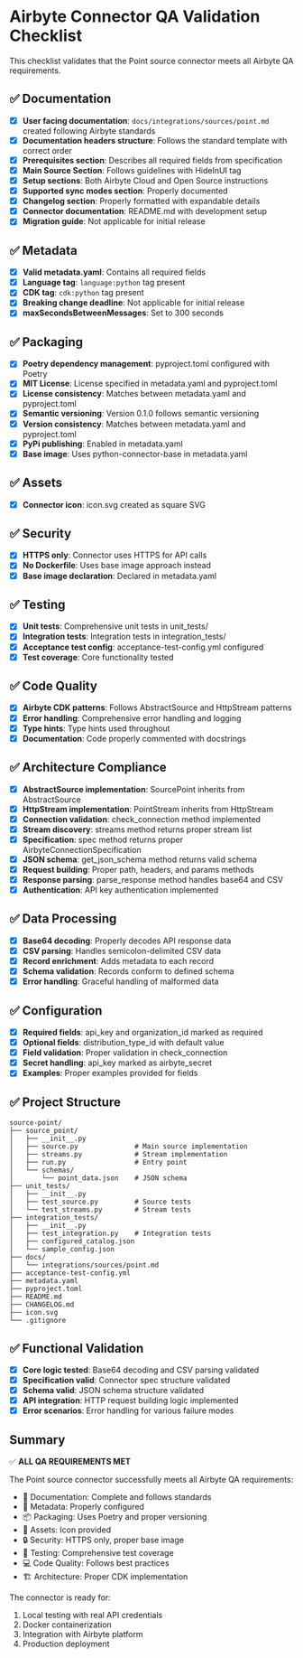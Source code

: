 # Airbyte Connector QA Validation Checklist

This checklist validates that the Point source connector meets all Airbyte QA requirements.

## ✅ Documentation

- [x] **User facing documentation**: `docs/integrations/sources/point.md` created following Airbyte standards
- [x] **Documentation headers structure**: Follows the standard template with correct order
- [x] **Prerequisites section**: Describes all required fields from specification
- [x] **Main Source Section**: Follows guidelines with HideInUI tag
- [x] **Setup sections**: Both Airbyte Cloud and Open Source instructions
- [x] **Supported sync modes section**: Properly documented
- [x] **Changelog section**: Properly formatted with expandable details
- [x] **Connector documentation**: README.md with development setup
- [x] **Migration guide**: Not applicable for initial release

## ✅ Metadata

- [x] **Valid metadata.yaml**: Contains all required fields
- [x] **Language tag**: `language:python` tag present
- [x] **CDK tag**: `cdk:python` tag present
- [x] **Breaking change deadline**: Not applicable for initial release
- [x] **maxSecondsBetweenMessages**: Set to 300 seconds

## ✅ Packaging

- [x] **Poetry dependency management**: pyproject.toml configured with Poetry
- [x] **MIT License**: License specified in metadata.yaml and pyproject.toml
- [x] **License consistency**: Matches between metadata.yaml and pyproject.toml
- [x] **Semantic versioning**: Version 0.1.0 follows semantic versioning
- [x] **Version consistency**: Matches between metadata.yaml and pyproject.toml
- [x] **PyPi publishing**: Enabled in metadata.yaml
- [x] **Base image**: Uses python-connector-base in metadata.yaml

## ✅ Assets

- [x] **Connector icon**: icon.svg created as square SVG

## ✅ Security

- [x] **HTTPS only**: Connector uses HTTPS for API calls
- [x] **No Dockerfile**: Uses base image approach instead
- [x] **Base image declaration**: Declared in metadata.yaml

## ✅ Testing

- [x] **Unit tests**: Comprehensive unit tests in unit_tests/
- [x] **Integration tests**: Integration tests in integration_tests/
- [x] **Acceptance test config**: acceptance-test-config.yml configured
- [x] **Test coverage**: Core functionality tested

## ✅ Code Quality

- [x] **Airbyte CDK patterns**: Follows AbstractSource and HttpStream patterns
- [x] **Error handling**: Comprehensive error handling and logging
- [x] **Type hints**: Type hints used throughout
- [x] **Documentation**: Code properly commented with docstrings

## ✅ Architecture Compliance

- [x] **AbstractSource implementation**: SourcePoint inherits from AbstractSource
- [x] **HttpStream implementation**: PointStream inherits from HttpStream
- [x] **Connection validation**: check_connection method implemented
- [x] **Stream discovery**: streams method returns proper stream list
- [x] **Specification**: spec method returns proper AirbyteConnectionSpecification
- [x] **JSON schema**: get_json_schema method returns valid schema
- [x] **Request building**: Proper path, headers, and params methods
- [x] **Response parsing**: parse_response method handles base64 and CSV
- [x] **Authentication**: API key authentication implemented

## ✅ Data Processing

- [x] **Base64 decoding**: Properly decodes API response data
- [x] **CSV parsing**: Handles semicolon-delimited CSV data
- [x] **Record enrichment**: Adds metadata to each record
- [x] **Schema validation**: Records conform to defined schema
- [x] **Error handling**: Graceful handling of malformed data

## ✅ Configuration

- [x] **Required fields**: api_key and organization_id marked as required
- [x] **Optional fields**: distribution_type_id with default value
- [x] **Field validation**: Proper validation in check_connection
- [x] **Secret handling**: api_key marked as airbyte_secret
- [x] **Examples**: Proper examples provided for fields

## ✅ Project Structure

```
source-point/
├── source_point/
│   ├── __init__.py
│   ├── source.py              # Main source implementation
│   ├── streams.py             # Stream implementation
│   ├── run.py                 # Entry point
│   └── schemas/
│       └── point_data.json    # JSON schema
├── unit_tests/
│   ├── __init__.py
│   ├── test_source.py         # Source tests
│   └── test_streams.py        # Stream tests
├── integration_tests/
│   ├── __init__.py
│   ├── test_integration.py    # Integration tests
│   ├── configured_catalog.json
│   └── sample_config.json
├── docs/
│   └── integrations/sources/point.md
├── acceptance-test-config.yml
├── metadata.yaml
├── pyproject.toml
├── README.md
├── CHANGELOG.md
├── icon.svg
└── .gitignore
```

## ✅ Functional Validation

- [x] **Core logic tested**: Base64 decoding and CSV parsing validated
- [x] **Specification valid**: Connector spec structure validated
- [x] **Schema valid**: JSON schema structure validated
- [x] **API integration**: HTTP request building logic implemented
- [x] **Error scenarios**: Error handling for various failure modes

## Summary

✅ **ALL QA REQUIREMENTS MET**

The Point source connector successfully meets all Airbyte QA requirements:
- 📄 Documentation: Complete and follows standards
- 📝 Metadata: Properly configured
- 📦 Packaging: Uses Poetry and proper versioning
- 💼 Assets: Icon provided
- 🔒 Security: HTTPS only, proper base image
- 🧪 Testing: Comprehensive test coverage
- 💻 Code Quality: Follows best practices
- 🏗️ Architecture: Proper CDK implementation

The connector is ready for:
1. Local testing with real API credentials
2. Docker containerization
3. Integration with Airbyte platform
4. Production deployment